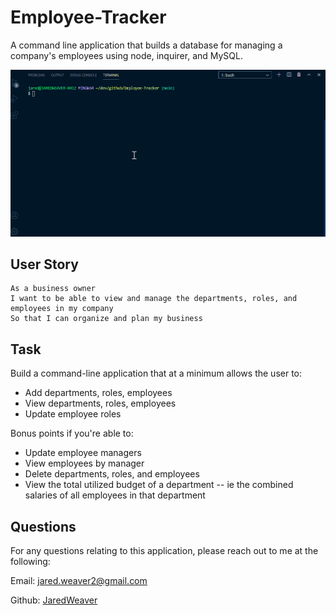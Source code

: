 # Employee-Tracker
A command line application that builds a database for managing a company's employees using node, inquirer, and MySQL.

![Employee Tracker](assets/employee-trk-demo.gif)

## User Story

```
As a business owner
I want to be able to view and manage the departments, roles, and employees in my company
So that I can organize and plan my business
```

## Task

Build a command-line application that at a minimum allows the user to:

  * Add departments, roles, employees
  * View departments, roles, employees
  * Update employee roles

Bonus points if you're able to:

  * Update employee managers
  * View employees by manager
  * Delete departments, roles, and employees
  * View the total utilized budget of a department -- ie the combined salaries of all employees in that department

## Questions

For any questions relating to this application, please reach out to me at the following:

Email: jared.weaver2@gmail.com

Github: [JaredWeaver](github.com/JaredWeaver)

